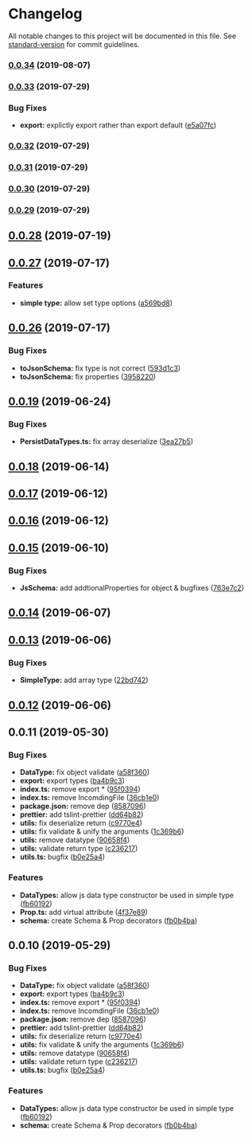 # Changelog

All notable changes to this project will be documented in this file. See [standard-version](https://github.com/conventional-changelog/standard-version) for commit guidelines.

### [0.0.34](https://github.com/vcwen/luren-schema/compare/v0.0.33...v0.0.34) (2019-08-07)



### [0.0.33](https://github.com/vcwen/luren-schema/compare/v0.0.32...v0.0.33) (2019-07-29)


### Bug Fixes

* **export:** explictly export rather than export default ([e5a07fc](https://github.com/vcwen/luren-schema/commit/e5a07fc))



### [0.0.32](https://github.com/vcwen/luren-schema/compare/v0.0.31...v0.0.32) (2019-07-29)



### [0.0.31](https://github.com/vcwen/luren-schema/compare/v0.0.30...v0.0.31) (2019-07-29)



### [0.0.30](https://github.com/vcwen/luren-schema/compare/v0.0.29...v0.0.30) (2019-07-29)



### [0.0.29](https://github.com/vcwen/luren-schema/compare/v0.0.28...v0.0.29) (2019-07-29)



<a name="0.0.28"></a>
## [0.0.28](https://github.com/vcwen/luren-schema/compare/v0.0.27...v0.0.28) (2019-07-19)



<a name="0.0.27"></a>
## [0.0.27](https://github.com/vcwen/luren-schema/compare/v0.0.26...v0.0.27) (2019-07-17)


### Features

* **simple type:** allow set type options ([a569bd8](https://github.com/vcwen/luren-schema/commit/a569bd8))



<a name="0.0.26"></a>
## [0.0.26](https://github.com/vcwen/luren-schema/compare/v0.0.25...v0.0.26) (2019-07-17)


### Bug Fixes

* **toJsonSchema:** fix  type is not correct ([593d1c3](https://github.com/vcwen/luren-schema/commit/593d1c3))
* **toJsonSchema:** fix properties ([3958220](https://github.com/vcwen/luren-schema/commit/3958220))



<a name="0.0.19"></a>
## [0.0.19](https://github.com/vcwen/luren-schema/compare/v0.0.18...v0.0.19) (2019-06-24)


### Bug Fixes

* **PersistDataTypes.ts:** fix array deserialize ([3ea27b5](https://github.com/vcwen/luren-schema/commit/3ea27b5))



<a name="0.0.18"></a>
## [0.0.18](https://github.com/vcwen/luren-schema/compare/v0.0.17...v0.0.18) (2019-06-14)



<a name="0.0.17"></a>
## [0.0.17](https://github.com/vcwen/luren-schema/compare/v0.0.15...v0.0.17) (2019-06-12)



<a name="0.0.16"></a>
## [0.0.16](https://github.com/vcwen/luren-schema/compare/v0.0.15...v0.0.16) (2019-06-12)



<a name="0.0.15"></a>
## [0.0.15](https://github.com/vcwen/luren-schema/compare/v0.0.14...v0.0.15) (2019-06-10)


### Bug Fixes

* **JsSchema:** add addtionalProperties for object & bugfixes ([763e7c2](https://github.com/vcwen/luren-schema/commit/763e7c2))



<a name="0.0.14"></a>
## [0.0.14](https://github.com/vcwen/luren-schema/compare/v0.0.13...v0.0.14) (2019-06-07)



<a name="0.0.13"></a>
## [0.0.13](https://github.com/vcwen/luren-schema/compare/v0.0.12...v0.0.13) (2019-06-06)


### Bug Fixes

* **SimpleType:** add array type ([22bd742](https://github.com/vcwen/luren-schema/commit/22bd742))



<a name="0.0.12"></a>
## [0.0.12](https://github.com/vcwen/luren-schema/compare/v0.0.11...v0.0.12) (2019-06-06)



<a name="0.0.11"></a>
## 0.0.11 (2019-05-30)


### Bug Fixes

* **DataType:** fix object validate ([a58f360](https://github.com/vcwen/luren-schema/commit/a58f360))
* **export:** export types ([ba4b9c3](https://github.com/vcwen/luren-schema/commit/ba4b9c3))
* **index.ts:** remove export * ([95f0394](https://github.com/vcwen/luren-schema/commit/95f0394))
* **index.ts:** remove IncomdingFile ([36cb1e0](https://github.com/vcwen/luren-schema/commit/36cb1e0))
* **package.json:** remove dep ([8587096](https://github.com/vcwen/luren-schema/commit/8587096))
* **prettier:** add tslint-prettier ([dd64b82](https://github.com/vcwen/luren-schema/commit/dd64b82))
* **utils:** fix deserialize return ([c9770e4](https://github.com/vcwen/luren-schema/commit/c9770e4))
* **utils:** fix validate & unify the arguments ([1c369b6](https://github.com/vcwen/luren-schema/commit/1c369b6))
* **utils:** remove datatype ([90658f4](https://github.com/vcwen/luren-schema/commit/90658f4))
* **utils:** validate return type ([c236217](https://github.com/vcwen/luren-schema/commit/c236217))
* **utils.ts:** bugfix ([b0e25a4](https://github.com/vcwen/luren-schema/commit/b0e25a4))


### Features

* **DataTypes:** allow js data type constructor be used in simple type ([fb60192](https://github.com/vcwen/luren-schema/commit/fb60192))
* **Prop.ts:** add virtual attribute ([4f37e89](https://github.com/vcwen/luren-schema/commit/4f37e89))
* **schema:** create Schema & Prop decorators ([fb0b4ba](https://github.com/vcwen/luren-schema/commit/fb0b4ba))



<a name="0.0.10"></a>
## 0.0.10 (2019-05-29)


### Bug Fixes

* **DataType:** fix object validate ([a58f360](https://github.com/vcwen/luren-schema/commit/a58f360))
* **export:** export types ([ba4b9c3](https://github.com/vcwen/luren-schema/commit/ba4b9c3))
* **index.ts:** remove export * ([95f0394](https://github.com/vcwen/luren-schema/commit/95f0394))
* **index.ts:** remove IncomdingFile ([36cb1e0](https://github.com/vcwen/luren-schema/commit/36cb1e0))
* **package.json:** remove dep ([8587096](https://github.com/vcwen/luren-schema/commit/8587096))
* **prettier:** add tslint-prettier ([dd64b82](https://github.com/vcwen/luren-schema/commit/dd64b82))
* **utils:** fix deserialize return ([c9770e4](https://github.com/vcwen/luren-schema/commit/c9770e4))
* **utils:** fix validate & unify the arguments ([1c369b6](https://github.com/vcwen/luren-schema/commit/1c369b6))
* **utils:** remove datatype ([90658f4](https://github.com/vcwen/luren-schema/commit/90658f4))
* **utils:** validate return type ([c236217](https://github.com/vcwen/luren-schema/commit/c236217))
* **utils.ts:** bugfix ([b0e25a4](https://github.com/vcwen/luren-schema/commit/b0e25a4))


### Features

* **DataTypes:** allow js data type constructor be used in simple type ([fb60192](https://github.com/vcwen/luren-schema/commit/fb60192))
* **schema:** create Schema & Prop decorators ([fb0b4ba](https://github.com/vcwen/luren-schema/commit/fb0b4ba))
